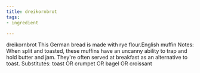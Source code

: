 ```yaml
---
title: dreikornbrot
tags:
- ingredient

---
```

dreikornbrot This German bread is made with rye flour.English muffin Notes: When split and toasted, these muffins have an uncanny ability to trap and hold butter and jam. They're often served at breakfast as an alternative to toast. Substitutes: toast OR crumpet OR bagel OR croissant
